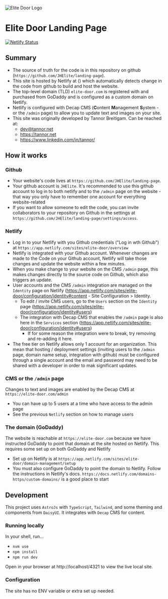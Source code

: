 ![Elite Door Logo](https://elite-door.netlify.app/logo.svg)
# Elite Door Landing Page

[![Netlify Status](https://api.netlify.com/api/v1/badges/93d59538-1193-412e-b5b7-410324ff4f08/deploy-status)](https://app.netlify.com/sites/elite-door/deploys)

## Summary

- The source of truth for the code is in this repository on github (`https://github.com/JHElite/landing-page`).
- This site is hosted by Netlify at () which automatically detects change in the code from github to build and host the website.
- The top-level domain (TLD) `elite-door.com` is registered with and purchased from GoDaddy and is configured as a custom domain on Netlify.
- Netlify is configured with Decap CMS (**C**ontent **M**anagement **S**ystem - or the `/admin` page) to allow you to update text and images on your site.
- This site was originally developed by Tannor Breitigam. Can be reached at:
  - dev@tannor.net
  - https://tannor.net
  - https://www.linkedin.com/in/tannor/

## How it works

### Github

- Your website's code lives at `https://github.com/JHElite/landing-page`.
- Your github account is `JHElite`. It's recommended to use this github account to log in to both netlify and to the `/admin` page on the website - that way you only have to remember one account for everything website-related
- If you want to allow someone to edit the code, you can invite collaborators to your repository on Github in the settings at `https://github.com/JHElite/landing-page/settings/access`.

### Netlify

- Log in to your Netlify with you Github credentials ("Log in wth Github") at `https://app.netlify.com/sites/elite-door/overview`
- Netlify is integrated with your Github account. Whenever changes are made to the Code on your Github account, Netlify will take those changes and update the website within a few minutes.
- When you make change to your website on the CMS `/admin` page, this makes changes directly to the source code on Github, which also triggers an update.
- User accounts and the CMS `/admin` integration are managed on the `Identity` page on Netlify (https://app.netlify.com/sites/elite-door/configuration/identity#content - Site Configuration > Identity.
  - To edit / invite CMS users, go to the `Users` section on the `Identity` page (https://app.netlify.com/sites/elite-door/configuration/identity#users)
  - The integration with Decap CMS that enables the `/admin` page is also here in the `Services` section (https://app.netlify.com/sites/elite-door/configuration/identity#users)
    - If for some reason the integration were to break, try removing and re-adding it here.
- The free tier on Netlify allows only 1 account for an organization. This mean that hosting / deployment settings (inviting users to the `/admin` page, domain name setup, integration with github) must be configured through a single account and the email and password may need to be shared with a developer in order to mak significant updates.

### CMS or the `/admin` page

Changes to text and images are enabled by the Decap CMS at `https://elite-door.com/admin`

- You can have up to 5 users at a time who have access to the admin page
- See the previous `Netlify` section on how to manage users

### The domain (GoDaddy)

The website is reachable at `https://elite-door.com` because we have instructed GoDaddy to point that domain at the site hosted on Netlify. This requires some set up on both GoDaddy and Netlify

- Set up on Netlify is at `https://app.netlify.com/sites/elite-door/domain-management/setup`
- You must also configure GoDaddy to point the domain to Netlify. Follow the instructions in Netlify's docs. `https://docs.netlify.com/domains-https/custom-domains/` is a good place to start

## Development

This project uses `AstroJs` with `TypeScript`, `Tailwind`, and some theming and components from `DaisyUI`. It integrates with `Decap` CMS for content.

### Running locally

In your shell, run...

- `nvm use`
- `npm install`
- `npm run dev`

Open in your browser at http://localhost/4321 to view the live local site.

### Configuration

The site has no ENV variable or extra set up needed.
